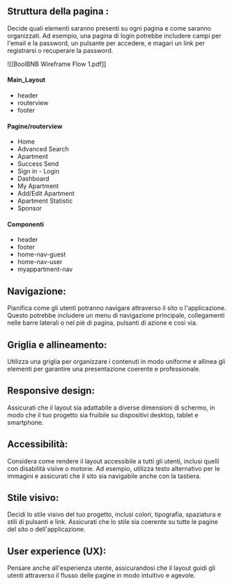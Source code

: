 ## Struttura della pagina :
  Decide quali elementi saranno presenti su ogni pagina e come saranno organizzati. Ad esempio, una pagina di login potrebbe includere campi per l'email e la password, un pulsante per accedere, e magari un link per registrarsi o recuperare la password.

![[BoolBNB Wireframe Flow 1.pdf]]


#### Main_Layout
- header
- routerview
- footer

#### Pagine/routerview
- Home
- Advanced Search
-  Apartment
- Success Send
- Sign in - Login
- Dashboard 
- My Apartment
- Add/Edit Apartment
- Apartment Statistic
- Sponsor

#### Componenti
- header
- footer
- home-nav-guest
- home-nav-user
- myappartment-nav



## Navigazione:
Pianifica come gli utenti potranno navigare attraverso il sito o l'applicazione. Questo potrebbe includere un menu di navigazione principale, collegamenti nelle barre laterali o nel piè di pagina, pulsanti di azione e così via.
    
## Griglia e allineamento:
Utilizza una griglia per organizzare i contenuti in modo uniforme e allinea gli elementi per garantire una presentazione coerente e professionale.
    
## Responsive design:
Assicurati che il layout sia adattabile a diverse dimensioni di schermo, in modo che il tuo progetto sia fruibile su dispositivi desktop, tablet e smartphone.
    
## Accessibilità:
Considera come rendere il layout accessibile a tutti gli utenti, inclusi quelli con disabilità visive o motorie. Ad esempio, utilizza testo alternativo per le immagini e assicurati che il sito sia navigabile anche con la tastiera.
    
## Stile visivo:
Decidi lo stile visivo del tuo progetto, inclusi colori, tipografia, spaziatura e stili di pulsanti e link. Assicurati che lo stile sia coerente su tutte le pagine del sito o dell'applicazione.
    
## User experience (UX):
Pensare anche all'esperienza utente, assicurandosi che il layout guidi gli utenti attraverso il flusso delle pagine in modo intuitivo e agevole.
